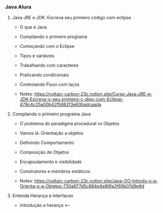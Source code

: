 ### Java Alura ###



1. Java JRE e JDK: Escreva seu primeiro código com eclípse

   * O que é Java

   * Compilando o primeiro programa

   * Começando com o Eclípse

   * Tipos e variáveis

   * Trabalhando com caracteres

   * Praticando condicionais

   * Controlando Fluxo com laços

   * Notes: https://voltaic-carbon-23c.notion.site/Curso-Java-JRE-e-JDK-Escreva-o-seu-primeiro-c-digo-com-Eclipse-479c4c25a00b42f5882f3e60badcaada

     

2. Compilando o primeiro programa Java

   * O problema do paradigma procedural vs Objetos

   * Vamos lá: Orientação a objetos 

   * Definindo Comportamento 

   * Composição de Objetos 

   * Encapsulamento e visibilidade 

   * Construtores e membros estáticos

   * Notes: https://voltaic-carbon-23c.notion.site/Java-OO-Introdu-o-a-Orienta-o-a-Objetos-730a977d5c864e4a86fa2f69b07d9e9d

3. Entenda Herança e Interfaces

   * Introdução a herança <--
